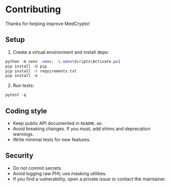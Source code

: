 # Contributing

Thanks for helping improve MedCrypto!

## Setup

1. Create a virtual environment and install deps:

```powershell
python -m venv .venv; .\.venv\Scripts\Activate.ps1
pip install -U pip
pip install -r requirements.txt
pip install -e .
```

2. Run tests:

```powershell
pytest -q
```

## Coding style

- Keep public API documented in `README.md`.
- Avoid breaking changes. If you must, add shims and deprecation warnings.
- Write minimal tests for new features.

## Security

- Do not commit secrets.
- Avoid logging raw PHI; use masking utilities.
- If you find a vulnerability, open a private issue or contact the maintainer.
